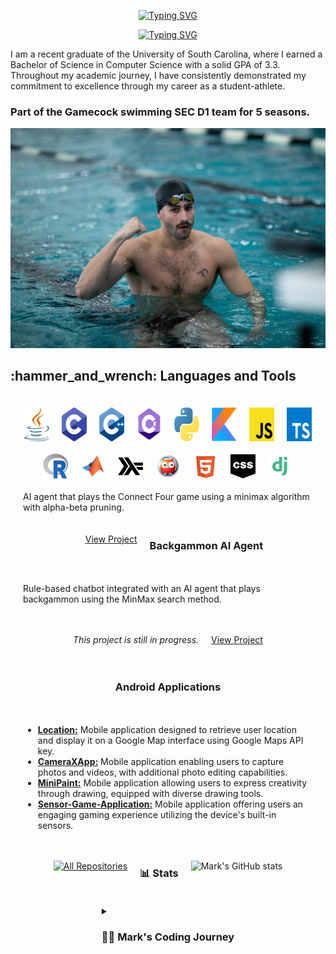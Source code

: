 <div align="center">
  <p>
    <a href="https://git.io/typing-svg"><img src="https://readme-typing-svg.demolab.com?font=Fira+Code&size=30&pause=1000&color=F70C0E&center=true&repeat=false&random=false&width=435&lines=Mark+Shperkin" alt="Typing SVG" /></a>
  </p>
  
  <p>
    <a href="https://git.io/typing-svg"><img src="https://readme-typing-svg.demolab.com?font=Fira+Code&pause=1000&color=F70000&center=true&random=false&width=435&lines=Student-Athlete;Computer+Science;Passionate+developer+from+Israel" alt="Typing SVG" /></a>
  </p>
</div>

<p>I am a recent graduate of the University of South Carolina, where I earned a Bachelor of Science in Computer Science with a solid GPA of 3.3. Throughout my academic journey, I have consistently demonstrated my commitment to excellence through my career as a student-athlete.</p>

<h3>Part of the Gamecock swimming SEC D1 team for 5 seasons.</h3>

<div id="header" align="center">
  <img src="swimming.jpg" width="900"/>
</div>


<h2>:hammer_and_wrench: Languages and Tools</h2>

<div style="display: flex; flex-wrap: wrap; justify-content: center; gap: 20px; padding: 20px;">
  <img alt="Java" width="40px" src="/icons/java-programming-language-icon.svg" style="transition: transform 0.3s;" onmouseover="this.style.transform='scale(1.2)';" onmouseout="this.style.transform='scale(1)';"/>
  <img alt="C" width="40px" src="/icons/c-program-icon.svg" style="transition: transform 0.3s;" onmouseover="this.style.transform='scale(1.2)';" onmouseout="this.style.transform='scale(1)';" />
  <img alt="C++" width="40px" src="/icons/c-plus-plus-programming-language-icon.svg" style="transition: transform 0.3s;" onmouseover="this.style.transform='scale(1.2)';" onmouseout="this.style.transform='scale(1)';" />
  <img alt="C#" width="40px" src="/icons/c-sharp-programming-language-icon.svg" style="transition: transform 0.3s;" onmouseover="this.style.transform='scale(1.2)';" onmouseout="this.style.transform='scale(1)';" />
  <img alt="Python" width="40px" src="/icons/python-programming-language-icon.svg" style="transition: transform 0.3s;" onmouseover="this.style.transform='scale(1.2)';" onmouseout="this.style.transform='scale(1)';" />
  <img alt="Kotlin" width="40px" src="/icons/kotlin-programming-language-icon.svg" style="transition: transform 0.3s;" onmouseover="this.style.transform='scale(1.2)';" onmouseout="this.style.transform='scale(1)';" />
  <img alt="JavaScript" width="40px" src="/icons/javascript-programming-language-icon.svg" style="transition: transform 0.3s;" onmouseover="this.style.transform='scale(1.2)';" onmouseout="this.style.transform='scale(1)';" />
  <img alt="TypeScript" width="40px" src="/icons/typescript-programming-language-icon.svg" style="transition: transform 0.3s;" onmouseover="this.style.transform='scale(1.2)';" onmouseout="this.style.transform='scale(1)';" />
  <img alt="R" width="40px" src="/icons/r-programming-language-icon.svg" style="transition: transform 0.3s;" onmouseover="this.style.transform='scale(1.2)';" onmouseout="this.style.transform='scale(1)';" />
  <img alt="MATLAB" width="40px" src="/icons/matlab-svgrepo-com.svg" style="transition: transform 0.3s;" onmouseover="this.style.transform='scale(1.2)';" onmouseout="this.style.transform='scale(1)';" />
  <img alt="Haskell" width="40px" src="/icons/haskell-svgrepo-com.svg" style="transition: transform 0.3s;" onmouseover="this.style.transform='scale(1.2)';" onmouseout="this.style.transform='scale(1)';" />
  <img alt="Prolog" width="40px" src="/icons/prolog-svgrepo-com (1).svg" style="transition: transform 0.3s;" onmouseover="this.style.transform='scale(1.2)';" onmouseout="this.style.transform='scale(1)';" />
  <img alt="HTML" width="40px" src="/icons/html-5-svgrepo-com.svg" style="transition: transform 0.3s;" onmouseover="this.style.transform='scale(1.2)';" onmouseout="this.style.transform='scale(1)';" />
  <img alt="CSS" width="40px" src="/icons/css-svgrepo-com.svg" style="transition: transform 0.3s;" onmouseover="this.style.transform='scale(1.2)';" onmouseout="this.style.transform='scale(1)';" />
  <img alt="Django" width="40px" src="/icons/django-svgrepo-com.svg" style="transition: transform 0.3s;" onmouseover="this.style.transform='scale(1.2)';" onmouseout="this.style.transform='scale




<!-- BEGIN PROJECTS-CARDS -->

<details> 
  <summary><h3>💻 Latest Projects</h3></summary>

  <h3>Connect Four AI Agent</h3>
  <p align="left">
    AI agent that plays the Connect Four game using a minimax algorithm with alpha-beta pruning.
  </p>
  <p align="left">
    <a href="https://github.com/markshperkin/Game-AI">View Project</a>
  </p>
  
  <h3>Backgammon AI Agent</h3>
  <p align="left">
    Rule-based chatbot integrated with an AI agent that plays backgammon using the MinMax search method.
  </p>
  <p align="left">
    <em>This project is still in progress.</em>
  </p>
  <p align="left">
    <a href="https://github.com/markshperkin/CSCE580-MarkShperkin-repo">View Project</a>
  </p>

  <h3>Android Applications</h3>
  <ul>
    <li>
      <strong><a href="https://github.com/markshperkin/location">Location:</a></strong> Mobile application designed to retrieve user location and display it on a Google Map interface using Google Maps API key.
    </li>
    <li>
      <strong><a href="https://github.com/markshperkin/CameraXApp">CameraXApp:</a></strong> Mobile application enabling users to capture photos and videos, with additional photo editing capabilities.
    </li>
    <li>
      <strong><a href="https://github.com/markshperkin/MiniPaint">MiniPaint:</a></strong> Mobile application allowing users to express creativity through drawing, equipped with diverse drawing tools.
    </li>
    <li>
      <strong><a href="https://github.com/markshperkin/Sensor-Game-Application">Sensor-Game-Application:</a></strong> Mobile application offering users an engaging gaming experience utilizing the device's built-in sensors.
    </li>
  </ul>

  <a href="https://github.com/markshperkin?tab=repositories"><img alt="All Repositories" title="All Repositories" src="https://custom-icon-badges.demolab.com/badge/-Click%20Here%20For%20All%20My%20Repos-1F222E?style=for-the-badge&logoColor=white&logo=repo"/></a>
</details>

<!-- END PROJECTS-CARDS -->

### 📊 Stats

![Mark's GitHub stats](https://github-readme-stats.vercel.app/api?username=markshperkin&show_icons=true&theme=gruvbox)

<details>
 <summary><h3>👨‍💻 Mark's Coding Journey</h3></summary>
<h2>Blossoming Passion and the Thrill of the Challenge:</h2>

<p>My passion for coding blossomed at the University of South Carolina, where I was constantly challenged and inspired by a supportive community. One of the most rewarding aspects of my coding journey has been the immense satisfaction that comes from solving coding problems. It is about cracking a complex puzzle or finally reaching the summit after a challenging climb. The initial frustration of grappling with a problem, followed by the "aha!" moment when the solution clicks into place, is a uniquely exhilarating experience.</p>

<h2>Fueled by Accomplishment:</h2>

<p>This sense of accomplishment fuels my motivation to tackle even more intricate challenges. It's a continuous learning process, where every solved problem opens the door to new possibilities and ignites a desire to explore further. The joy of problem-solving is what truly fuels my passion for coding and propels me forward on this exciting journey.</p>

<h2>Embracing the Real World:</h2>

<p>Graduation marks a transition from the structured learning environment to the dynamic world of professional development. While the curriculum and specific problem sets may change, the thrill of problem-solving and the satisfaction it brings remain constant. I'm eager to test my skills in real-world scenarios, tackling complex problems that impact businesses and communities. The prospect of collaborating with experienced developers and contributing solutions that address tangible challenges is incredibly exciting. I'm confident that the foundation I built at USC, coupled with the continuous learning spirit fostered by the coding community, will equip me to navigate these new challenges and experience the profound satisfaction that comes with making a real-world impact through code.</p>
</details>
